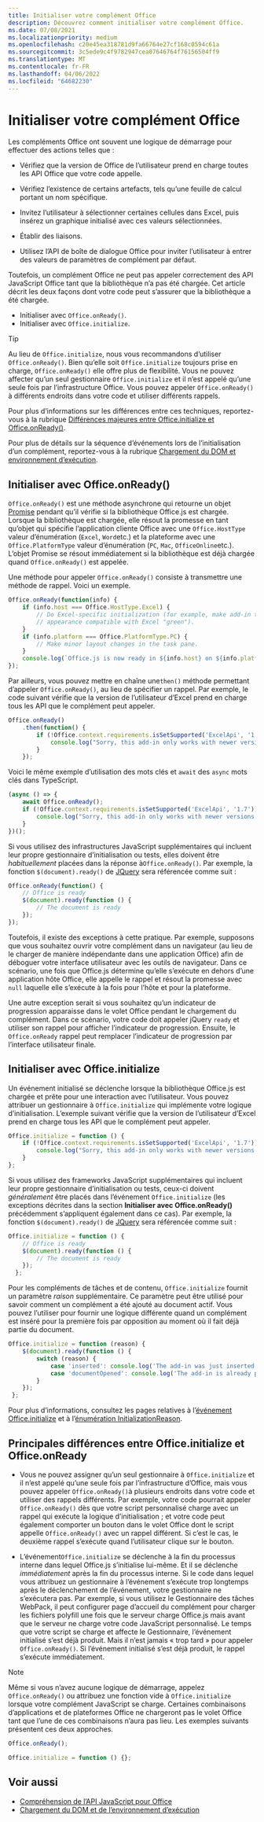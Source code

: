 ```yaml
---
title: Initialiser votre complément Office
description: Découvrez comment initialiser votre complément Office.
ms.date: 07/08/2021
ms.localizationpriority: medium
ms.openlocfilehash: c20e45ea318781d9fa66764e27cf168c0594c61a
ms.sourcegitcommit: 3c5ede9c4f9782947cea07646764f76156504ff9
ms.translationtype: MT
ms.contentlocale: fr-FR
ms.lasthandoff: 04/06/2022
ms.locfileid: "64682230"
---
```

# <a name="initialize-your-office-add-in"></a>Initialiser votre complément Office

Les compléments Office ont souvent une logique de démarrage pour effectuer des actions telles que :

- Vérifiez que la version de Office de l’utilisateur prend en charge toutes les API Office que votre code appelle.

- Vérifiez l’existence de certains artefacts, tels qu’une feuille de calcul portant un nom spécifique.

- Invitez l’utilisateur à sélectionner certaines cellules dans Excel, puis insérez un graphique initialisé avec ces valeurs sélectionnées.

- Établir des liaisons.

- Utilisez l’API de boîte de dialogue Office pour inviter l’utilisateur à entrer des valeurs de paramètres de complément par défaut.

Toutefois, un complément Office ne peut pas appeler correctement des API JavaScript Office tant que la bibliothèque n’a pas été chargée. Cet article décrit les deux façons dont votre code peut s’assurer que la bibliothèque a été chargée.

- Initialiser avec `Office.onReady()`.
- Initialiser avec `Office.initialize`.

> [!TIP]
> Au lieu de `Office.initialize`, nous vous recommandons d’utiliser `Office.onReady()`. Bien qu’elle soit `Office.initialize` toujours prise en charge, `Office.onReady()` elle offre plus de flexibilité. Vous ne pouvez affecter qu’un seul gestionnaire `Office.initialize` et il n’est appelé qu’une seule fois par l’infrastructure Office. Vous pouvez appeler `Office.onReady()` à différents endroits dans votre code et utiliser différents rappels.
> 
> Pour plus d’informations sur les différences entre ces techniques, reportez-vous à la rubrique [Différences majeures entre Office.initialize et Office.onReady()](#major-differences-between-officeinitialize-and-officeonready).

Pour plus de détails sur la séquence d’événements lors de l’initialisation d’un complément, reportez-vous à la rubrique [Chargement du DOM et environnement d’exécution](loading-the-dom-and-runtime-environment.md).

## <a name="initialize-with-officeonready"></a>Initialiser avec Office.onReady()

`Office.onReady()` est une méthode asynchrone qui retourne un objet [Promise](https://developer.mozilla.org/docs/Web/JavaScript/Reference/Global_Objects/Promise) pendant qu’il vérifie si la bibliothèque Office.js est chargée. Lorsque la bibliothèque est chargée, elle résout la promesse en tant qu’objet qui spécifie l’application cliente Office avec une `Office.HostType` valeur d’énumération (`Excel`, `Word`etc.) et la plateforme avec une `Office.PlatformType` valeur d’énumération (`PC`, `Mac`, `OfficeOnline`etc.). L’objet Promise se résout immédiatement si la bibliothèque est déjà chargée quand `Office.onReady()` est appelée.

Une méthode pour appeler `Office.onReady()` consiste à transmettre une méthode de rappel. Voici un exemple.

```js
Office.onReady(function(info) {
    if (info.host === Office.HostType.Excel) {
        // Do Excel-specific initialization (for example, make add-in task pane's
        // appearance compatible with Excel "green").
    }
    if (info.platform === Office.PlatformType.PC) {
        // Make minor layout changes in the task pane.
    }
    console.log(`Office.js is now ready in ${info.host} on ${info.platform}`);
});
```

Par ailleurs, vous pouvez mettre en chaîne une`then()` méthode permettant d’appeler `Office.onReady()`, au lieu de spécifier un rappel. Par exemple, le code suivant vérifie que la version de l’utilisateur d’Excel prend en charge tous les API que le complément peut appeler.

```js
Office.onReady()
    .then(function() {
        if (!Office.context.requirements.isSetSupported('ExcelApi', '1.7')) {
            console.log("Sorry, this add-in only works with newer versions of Excel.");
        }
    });
```

Voici le même exemple d’utilisation des mots clés et `await` des `async` mots clés dans TypeScript.

```typescript
(async () => {
    await Office.onReady();
    if (!Office.context.requirements.isSetSupported('ExcelApi', '1.7')) {
        console.log("Sorry, this add-in only works with newer versions of Excel.");
    }
})();
```

Si vous utilisez des infrastructures JavaScript supplémentaires qui incluent leur propre gestionnaire d’initialisation ou tests, elles doivent être *habituellement* placées dans la réponse à`Office.onReady()`. Par exemple, la fonction `$(document).ready()` de [JQuery](https://jquery.com) sera référencée comme suit :

```js
Office.onReady(function() {
    // Office is ready
    $(document).ready(function () {
        // The document is ready
    });
});
```

Toutefois, il existe des exceptions à cette pratique. Par exemple, supposons que vous souhaitez ouvrir votre complément dans un navigateur (au lieu de le charger de manière indépendante dans une application Office) afin de déboguer votre interface utilisateur avec les outils de navigateur. Dans ce scénario, une fois que Office.js détermine qu’elle s’exécute en dehors d’une application hôte Office, elle appelle le rappel et résout la promesse avec `null` laquelle elle s’exécute à la fois pour l’hôte et pour la plateforme.

Une autre exception serait si vous souhaitez qu’un indicateur de progression apparaisse dans le volet Office pendant le chargement du complément. Dans ce scénario, votre code doit appeler jQuery `ready` et utiliser son rappel pour afficher l’indicateur de progression. Ensuite, le `Office.onReady` rappel peut remplacer l’indicateur de progression par l’interface utilisateur finale.

## <a name="initialize-with-officeinitialize"></a>Initialiser avec Office.initialize

Un événement initialisé se déclenche lorsque la bibliothèque Office.js est chargée et prête pour une interaction avec l’utilisateur. Vous pouvez attribuer un gestionnaire à `Office.initialize` qui implémente votre logique d’initialisation. L’exemple suivant vérifie que la version de l’utilisateur d’Excel prend en charge tous les API que le complément peut appeler.

```js
Office.initialize = function () {
    if (!Office.context.requirements.isSetSupported('ExcelApi', '1.7')) {
        console.log("Sorry, this add-in only works with newer versions of Excel.");
    }
};
```

Si vous utilisez des frameworks JavaScript supplémentaires qui incluent leur propre gestionnaire d’initialisation ou tests, ceux-ci doivent *généralement* être placés dans l’événement `Office.initialize` (les exceptions décrites dans la section **Initialiser avec Office.onReady()** précédemment s’appliquent également dans ce cas). Par exemple, la fonction `$(document).ready()` de [JQuery](https://jquery.com) sera référencée comme suit :

```js
Office.initialize = function () {
    // Office is ready
    $(document).ready(function () {
        // The document is ready
    });
  };
```

Pour les compléments de tâches et de contenu, `Office.initialize` fournit un paramètre _raison_ supplémentaire. Ce paramètre peut être utilisé pour savoir comment un complément a été ajouté au document actif. Vous pouvez l’utiliser pour fournir une logique différente quand un complément est inséré pour la première fois par opposition au moment où il fait déjà partie du document.

```js
Office.initialize = function (reason) {
    $(document).ready(function () {
        switch (reason) {
            case 'inserted': console.log('The add-in was just inserted.');
            case 'documentOpened': console.log('The add-in is already part of the document.');
        }
    });
 };
```

Pour plus d’informations, consultez les pages relatives à l’[événement Office.initialize](/javascript/api/office) et à l’[énumération InitializationReason](/javascript/api/office/office.initializationreason).

## <a name="major-differences-between-officeinitialize-and-officeonready"></a>Principales différences entre Office.initialize et Office.onReady

- Vous ne pouvez assigner qu’un seul gestionnaire à `Office.initialize` et il n’est appelé qu’une seule fois par l’infrastructure d’Office, mais vous pouvez appeler `Office.onReady()`à plusieurs endroits dans votre code et utiliser des rappels différents. Par exemple, votre code pourrait appeler `Office.onReady()` dès que votre script personnalisé charge avec un rappel qui exécute la logique d’initialisation ; et votre code peut également comporter un bouton dans le volet Office dont le script appelle `Office.onReady()` avec un rappel différent. Si c’est le cas, le deuxième rappel s’exécute quand l’utilisateur clique sur le bouton.

- L’événement`Office.initialize` se déclenche à la fin du processus interne dans lequel Office.js s’initialise lui-même. Et il se déclenche *immédiatement* après la fin du processus interne. Si le code dans lequel vous attribuez un gestionnaire à l’événement s’exécute trop longtemps après le déclenchement de l’événement, votre gestionnaire ne s’exécutera pas. Par exemple, si vous utilisez le Gestionnaire des tâches WebPack, il peut configurer page d’accueil du complément pour charger les fichiers polyfill une fois que le serveur charge Office.js mais avant que le serveur ne charge votre code JavaScript personnalisé. Le temps que votre script se charge et affecte le Gestionnaire, l’événement initialisé s’est déjà produit. Mais il n’est jamais « trop tard » pour appeler `Office.onReady()`. Si l’événement initialisé s’est déjà produit, le rappel s’exécute immédiatement.

> [!NOTE]
> Même si vous n’avez aucune logique de démarrage, appelez `Office.onReady()` ou attribuez une fonction vide à `Office.initialize` lorsque votre complément JavaScript se charge. Certaines combinaisons d’applications et de plateformes Office ne chargeront pas le volet Office tant que l’une de ces combinaisons n’aura pas lieu. Les exemples suivants présentent ces deux approches.
>
>```js    
>Office.onReady();
>```
>
>
>```js
>Office.initialize = function () {};
>```

## <a name="see-also"></a>Voir aussi

- [Compréhension de l’API JavaScript pour Office](understanding-the-javascript-api-for-office.md)
- [Chargement du DOM et de l’environnement d’exécution](loading-the-dom-and-runtime-environment.md)